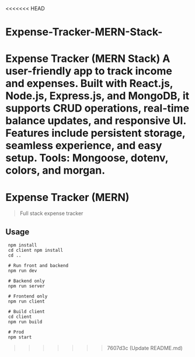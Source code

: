 <<<<<<< HEAD
# Expense-Tracker-MERN-Stack-
Expense Tracker (MERN Stack) A user-friendly app to track income and expenses. Built with React.js, Node.js, Express.js, and MongoDB, it supports CRUD operations, real-time balance updates, and responsive UI. Features include persistent storage, seamless experience, and easy setup. Tools: Mongoose, dotenv, colors, and morgan.
=======
# Expense Tracker (MERN)

> Full stack expense tracker

## Usage
```
 npm install
 cd client npm install
 cd ..
 
 # Run front and backend
 npm run dev
 
 # Backend only
 npm run server
 
 # Frontend only
 npm run client
 
 # Build client
 cd client
 npm run build
 
 # Prod
 npm start
```
>>>>>>> 7607d3c (Update README.md)
